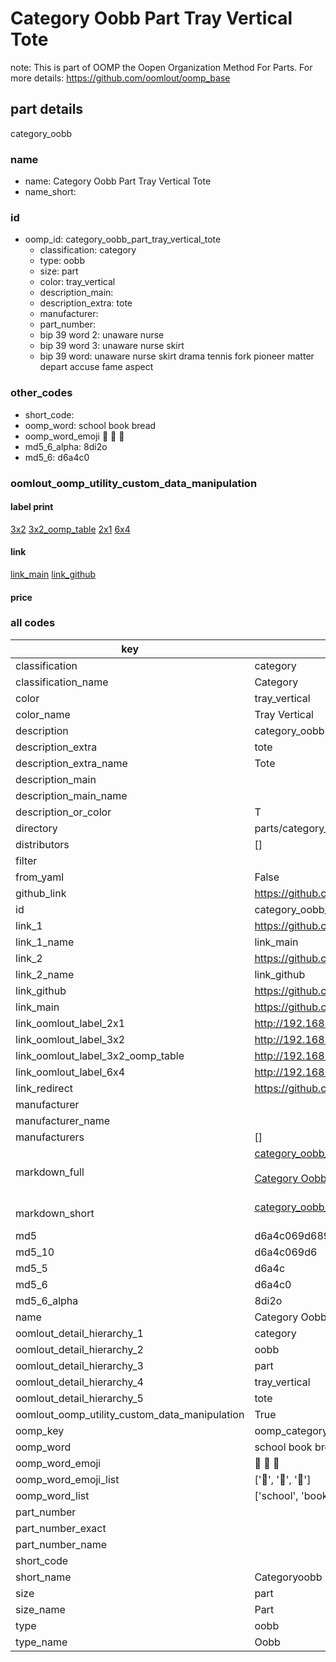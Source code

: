 # Category Oobb Part Tray Vertical Tote  

note: This is part of OOMP the Oopen Organization Method For Parts. For more details: https://github.com/oomlout/oomp_base

##  part details
  



category_oobb



### name
* name: Category Oobb Part Tray Vertical Tote
* name_short: 
### id
* oomp_id: category_oobb_part_tray_vertical_tote
  * classification: category
  * type: oobb
  * size: part
  * color: tray_vertical
  * description_main: 
  * description_extra: tote
  * manufacturer: 
  * part_number: 
  * bip 39 word 2: unaware nurse
  * bip 39 word 3: unaware nurse skirt
  * bip 39 word: unaware nurse skirt drama tennis fork pioneer matter depart accuse fame aspect

### other_codes
* short_code: 
* oomp_word: school book bread
* oomp_word_emoji :school: :book: :bread:
* md5_6_alpha: 8di2o
* md5_6: d6a4c0






### oomlout_oomp_utility_custom_data_manipulation
#### label print
[3x2](http://192.168.1.245:1112/?label=oomp%208di2o)
[3x2_oomp_table](http://192.168.1.108:1112/?label=oomp%208di2o)
[2x1](http://192.168.1.242:1112/?label=oomp%208di2o)
[6x4](http://192.168.1.55:1112/?label=oomp%208di2o)    

#### link

[link_main](https://github.com/oomlout/oomlout_oomp_version_1_messy/tree/main/parts/category_oobb_part_tray_vertical_tote) [link_github](https://github.com/oomlout/oomlout_oomp_version_1_messy/tree/main/parts/category_oobb_part_tray_vertical_tote)                             

#### price







### all codes 
| key | value |  
| --- | --- |  
| classification | category |  
| classification_name | Category |  
| color | tray_vertical |  
| color_name | Tray Vertical |  
| description | category_oobb |  
| description_extra | tote |  
| description_extra_name | Tote |  
| description_main |  |  
| description_main_name |  |  
| description_or_color | T  |  
| directory | parts/category_oobb_part_tray_vertical_tote |  
| distributors | [] |  
| filter |  |  
| from_yaml | False |  
| github_link | https://github.com/oomlout/oomlout_oomp_part_src/tree/main/parts/category_oobb_part_tray_vertical_tote |  
| id | category_oobb_part_tray_vertical_tote |  
| link_1 | https://github.com/oomlout/oomlout_oomp_version_1_messy/tree/main/parts/category_oobb_part_tray_vertical_tote |  
| link_1_name | link_main |  
| link_2 | https://github.com/oomlout/oomlout_oomp_version_1_messy/tree/main/parts/category_oobb_part_tray_vertical_tote |  
| link_2_name | link_github |  
| link_github | https://github.com/oomlout/oomlout_oomp_version_1_messy/tree/main/parts/category_oobb_part_tray_vertical_tote |  
| link_main | https://github.com/oomlout/oomlout_oomp_version_1_messy/tree/main/parts/category_oobb_part_tray_vertical_tote |  
| link_oomlout_label_2x1 | http://192.168.1.242:1112/?label=oomp%208di2o |  
| link_oomlout_label_3x2 | http://192.168.1.245:1112/?label=oomp%208di2o |  
| link_oomlout_label_3x2_oomp_table | http://192.168.1.108:1112/?label=oomp%208di2o |  
| link_oomlout_label_6x4 | http://192.168.1.55:1112/?label=oomp%208di2o |  
| link_redirect | https://github.com/oomlout/oomlout_oomp_version_1_messy/tree/main/parts/category_oobb_part_tray_vertical_tote |  
| manufacturer |  |  
| manufacturer_name |  |  
| manufacturers | [] |  
| markdown_full | [category_oobb_part_tray_vertical_tote](none)<br>[](none)<br>[Category Oobb Part Tray Vertical Tote](none)<br><br> |  
| markdown_short | [category_oobb_part_tray_vertical_tote](none)<br><br> |  
| md5 | d6a4c069d68954a56def94239565e763 |  
| md5_10 | d6a4c069d6 |  
| md5_5 | d6a4c |  
| md5_6 | d6a4c0 |  
| md5_6_alpha | 8di2o |  
| name | Category Oobb Part Tray Vertical Tote |  
| oomlout_detail_hierarchy_1 | category |  
| oomlout_detail_hierarchy_2 | oobb |  
| oomlout_detail_hierarchy_3 | part |  
| oomlout_detail_hierarchy_4 | tray_vertical |  
| oomlout_detail_hierarchy_5 | tote |  
| oomlout_oomp_utility_custom_data_manipulation | True |  
| oomp_key | oomp_category_oobb_part_tray_vertical_tote |  
| oomp_word | school book bread |  
| oomp_word_emoji | :school: :book: :bread: |  
| oomp_word_emoji_list | [':school:', ':book:', ':bread:'] |  
| oomp_word_list | ['school', 'book', 'bread'] |  
| part_number |  |  
| part_number_exact |  |  
| part_number_name |  |  
| short_code |  |  
| short_name | Categoryoobb |  
| size | part |  
| size_name | Part |  
| type | oobb |  
| type_name | Oobb |  
